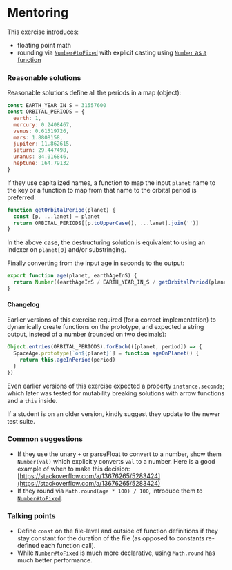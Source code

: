 # Mentoring

This exercise introduces:
- floating point math
- rounding via [`Number#toFixed`](https://developer.mozilla.org/en-US/docs/Web/JavaScript/Reference/Global_Objects/Number/toFixed) with explicit casting using [`Number` as a function](https://developer.mozilla.org/en-US/docs/Web/JavaScript/Reference/Global_Objects/Number#Using_Number_to_convert_a_Date_object)

### Reasonable solutions

Reasonable solutions define all the periods in a map (object):

```javascript
const EARTH_YEAR_IN_S = 31557600
const ORBITAL_PERIODS = {
  earth: 1,
  mercury: 0.2408467,
  venus: 0.61519726,
  mars: 1.8808158,
  jupiter: 11.862615,
  saturn: 29.447498,
  uranus: 84.016846,
  neptune: 164.79132
}
```

If they use capitalized names, a function to map the input `planet` name to the
key or a function to map from that name to the orbital period is preferred:

```javascript
function getOrbitalPeriod(planet) {
  const [p, ...lanet] = planet
  return ORBITAL_PERIODS[[p.toUpperCase(), ...lanet].join('')]
}
```

In the above case, the destructuring solution is equivalent to using an indexer
on `planet[0]` and/or substringing.

Finally converting from the input age in seconds to the output:
```javascript
export function age(planet, earthAgeInS) {
  return Number((earthAgeInS / EARTH_YEAR_IN_S / getOrbitalPeriod(planet)).toFixed(2))
}
```

#### Changelog

Earlier versions of this exercise required (for a correct implementation) to dynamically create functions on the
prototype, and expected a string output, instead of a number (rounded on two decimals):

```javascript
Object.entries(ORBITAL_PERIODS).forEach(([planet, period]) => {
  SpaceAge.prototype[`on${planet}`] = function ageOnPlanet() {
    return this.ageInPeriod(period)
  }
})
```

Even earlier versions of this exercise expected a property `instance.seconds`; which later was tested for mutability
breaking solutions with arrow functions and a `this` inside.

If a student is on an older version, kindly suggest they update to the newer test suite.

### Common suggestions
- If they use the unary `+` or parseFloat to convert to a number, show them `Number(val)` which explicitly converts `val` to a
  number.
Here is a good example of when to make this decision:
[https://stackoverflow.com/a/13676265/5283424](https://stackoverflow.com/a/13676265/5283424)
 - If they round via `Math.round(age * 100) / 100`, introduce them to [`Number#toFixed`](https://developer.mozilla.org/en-US/docs/Web/JavaScript/Reference/Global_Objects/Number/toFixed).


### Talking points
- Define `const` on the file-level and outside of function definitions if they stay constant for the duration of the
  file (as opposed to constants re-defined each function call).
- While [`Number#toFixed`](https://developer.mozilla.org/en-US/docs/Web/JavaScript/Reference/Global_Objects/Number/toFixed) is much more declarative, using `Math.round` has much better performance.

